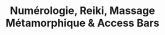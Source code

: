 ---
title: "Numérologie, Reiki, Massage Métamorphique & Access Bars"
description: "Vivre. Restaurer. Grandir. Découvrez le destiné vous avec Vicky via la numérologie, explorez le bien-être avec le Reiki, Access Bars & le massage métamorphique."

cta: 'Prendre Rendez-Vous'

heading1: Connecter Avec Son Âme
subheading1: Un Souffle À La Fois...

subheading2: Laissez aller vos inquiétudes et préoccupations…Un souffle à la fois, laissez entrer l’harmonie et l’équilibre dans votre vie.  

about_heading: Ma mission durant cette vie…
about_bio: "Avez-vous déjà eu l’impression d’avoir tout compris? Puis de façon inattendue une prise de conscience émerge et hop! vous retournez à la case départ. Comme si ce voyage que vous entreprenez et que l’on appelle « la vie » n’est finalement pas tout à fait comme vous l’aviez espéré ou imaginé.<br><br>À une période de ma vie où je me suis retrouvée au plus bas, il s’est passé quelque chose; j’ai développé une connexion sincère et intime avec mon esprit intérieur, m’invitant à reconnecter de manière plus profonde avec mon âme. Tout a commencé un après-midi après avoir pris le thé avec une amie. Je me suis lancée dans des recherches sur la guérison naturelle, le yoga, la méditation et tout ce qui a trait à la guérison et à l’accompagnement spirituels. Puis tout s’est enchaîné, tel une petite lueur ou un signe auquel j’aspirais. J’ai ressenti une urgence et une force qui m’ont poussée à avancer et à explorer le monde fascinant de la guérison énergétique. J’ai dans un premier temps bénéficié de séances de Reiki et j’ai aussi participé à des cours de yoga et de méditation. Cette nouvelle façon d’être a complètement changé mon état d’esprit et mon regard sur la vie. Peu à peu, je me suis sentie différente, connectée à la nature et habitée par un désir profond d’être en communion avec celle-ci. J’ai obtenu une guérison émotionnelle et physique et j'ai découvert la connexion spirituelle. J’ai enfin compris pourquoi j’étais ici et quelle était ma vocation et ma mission au cours de cette vie. Je me suis formée en Reiki, en d’autres pratiques énergétiques ainsi qu’en numérologie. J’effectue actuellement une nouvelle formation en Thérapies Esséniennes et Égyptiennes et j’obtiendrai sous peu la certification de coach professionnel en numérologie intuitive.<br><br>L’accompagnement de personnes est une passion qui nourrit mon âme; et le fait de partager mon histoire et d’écouter la vôtre me permet de libérer mon esprit. Tout mon être est animé par un profond dévouement dans les soins énergétiques. Je serai ravie de créer une connexion avec vous."

numerology_heading: La numérologie, notre code de vie…
numerology_desc: "Chaque être humain dispose d’une date de naissance et d’un nom qui est une porte ouverte pour mieux comprendre qui il est et la raison de sa présence ici. Notre code de vie mène au succès et nous prépare aux événements karmiques issus de vies passées que nous avons peut-être amenées dans cette vie-ci.<br><br>La numérologie nous permet de répondre à des questions comme « Pourquoi nous vivons ces événements? Quelle est ma mission? Pourquoi cette amitié ou cette relation est-elle source de conflits? ». Connaître ces réponses vous permettra d’attirer l’abondance, la joie et la prospérité dans votre univers. Ces séances se font en personne ou sont enregistrées, et visent à vous donner les outils dont vous avez besoin pour aller dans la direction que vous choisissez, de manière éclairée et en anticipant ce qui vient ensuite."

reiki_heading: Le Reiki, une énergie universelle…
reiki_desc: "Que notre niveau d’énergie soit bas ou que nous recherchions une connexion spirituelle plus forte, le flux d’énergie universelle procure à notre corps et à notre esprit une relaxation profonde menant à la guérison de notre corps. Le Reiki crée une sensation profonde de bien-être nous permettant d’être ancré et centré, nous invitant à nous connecter à notre esprit et à notre soi intérieur et à ouvrir notre conscience. Autorisez-vous à être reconnaissant, à laisser aller les inquiétudes et la colère, et à être gentil et doux envers vous-même.<br><br>Chaque séance dure environ une heure trente, chaque séance étant unique, guidée par mon intuition et mes guides spirituels, et selon ce que je canalise."

massage_heading: Le massage métamorphique, transformationnel…
massage_desc: "Ce massage est aussi particulier et transformationnel qu’une chenille qui se métamorphose en papillon. Après un bain de pied chaud, laissez-vous emporter dans une relaxation profonde, pendant que j’applique des huiles essentielles de qualité supérieure produites localement, sur vos pieds, vos mains et votre tête, au moyen de points de pression subtils, pour activer certains points réflexes de la colonne vertébrale qui relient les mémoires de la préconception à la naissance, vous libérant de tensions et de structures qui vous accompagnent dans votre vie quotidienne. Ce soin énergétique vous permettra de retrouver vos racines.  Chaque session dure environ une heure trente et offre une expérience unique en son genre."

access_heading: L’Access Bars, changer des aspects de sa vie…
access_desc: "Il est facile de nourrir son esprit de schémas de pensées négatives suite à un événement douloureux ou à des paroles décourageantes. Lors de ces séances énergétiques d’une durée d’une heure, l’accent est mis sur la libération sans effort des pensées limitantes nuisibles par apposition du bout des doigts sur les 32 points de contact le long des méridiens de la tête. Ces points contiennent les pensées, les idées, les croyances, les émotions, ainsi que les réflexions que vous avez intégrées. Reprogrammez votre esprit afin de devenir la personne que vous voulez être."

contact_heading: Créons un lien de connexion…
contact_desc: "Communiquez avec moi, partagez votre histoire ou réservez une séance."
---
